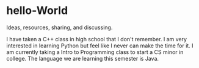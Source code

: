 # hello-World
Ideas, resources, sharing, and discussing.

I have taken a C++ class in high school that I don't remember.
I am very interested in learning Python but feel like I never can make the time for it.
I am currently taking a Intro to Programming class to start a CS minor in college. The language we are learning this semester is Java.
